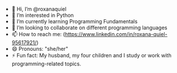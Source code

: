 - 👋 Hi, I’m @roxanaquiel
- 👀 I’m interested in Python
- 🌱 I’m currently learning Programming Fundamentals
- 💞️ I’m looking to collaborate on different programming languages
- 📫 How to reach me: (https://www.linkedin.com/in/roxana-quiel-95617921/)
- 😄 Pronouns: "she/her"
- ⚡ Fun fact: My husband, my four children and I study or work with programming-related topics.

<!---
roxanaquiel/roxanaquiel is a ✨ special ✨ repository because its `README.md` (this file) appears on your GitHub profile.
You can click the Preview link to take a look at your changes.
--->
